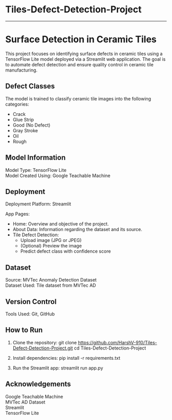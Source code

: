 # Tiles-Defect-Detection-Project
---

# Surface Detection in Ceramic Tiles
This project focuses on identifying surface defects in ceramic tiles using a TensorFlow Lite model deployed via a Streamlit web application. The goal is to automate defect detection and ensure quality control in ceramic tile manufacturing.

## Defect Classes
The model is trained to classify ceramic tile images into the following categories:
- Crack  
- Glue Strip  
- Good (No Defect)  
- Gray Stroke  
- Oil  
- Rough 

## Model Information
Model Type: TensorFlow Lite  
Model Created Using: Google Teachable Machine  

## Deployment
Deployment Platform: Streamlit  

App Pages:
- Home: Overview and objective of the project.  
- About Data: Information regarding the dataset and its source.  
- Tile Defect Detection:  
  - Upload image (JPG or JPEG)  
  - (Optional) Preview the image  
  - Predict defect class with confidence score  

## Dataset
Source: MVTec Anomaly Detection Dataset  
Dataset Used: Tile dataset from MVTec AD  

## Version Control
Tools Used: Git, GitHub  

## How to Run

1. Clone the repository:
git clone https://github.com/HarshV-910/Tiles-Defect-Detection-Project.git
cd Tiles-Defect-Detection-Project

2. Install dependencies:
pip install -r requirements.txt

3. Run the Streamlit app:
streamlit run app.py

## Acknowledgements
Google Teachable Machine  
MVTec AD Dataset  
Streamlit  
TensorFlow Lite
